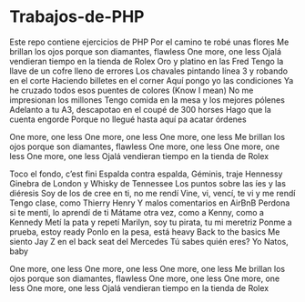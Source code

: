 # Trabajos-de-PHP
Este repo contiene ejercicios de PHP
Por el camino te robé unas flores
Me brillan los ojos porque son diamantes, flawless
One more, one less
Ojalá vendieran tiempo en la tienda de Rolex
Oro y platino en las Fred
Tengo la llave de un cofre lleno de errores
Los chavales pintando línea 3 y robando en el corte
Haciendo billetes en el corner
Aquí pongo yo las condiciones
Ya he cruzado todos esos puentes de colores
(Know I mean)
No me impresionan los millones
Tengo comida en la mesa y los mejores pólenes
Adelanto a tu A3, descapotao en el coupé de 300 horses
Hago que la cuenta engorde
Porque no llegué hasta aquí pa acatar órdenes

One more, one less
One more, one less
One more, one less
Me brillan los ojos porque son diamantes, flawless
One more, one less
One more, one less
One more, one less
Ojalá vendieran tiempo en la tienda de Rolex

Toco el fondo, c’est fini
Espalda contra espalda, Géminis, traje Hennessy
Ginebra de London y Whisky de Tennessee
Los puntos sobre las íes y las diéresis
Soy de los de cree en ti, no me rendí
Vine, vi, vencí, te vi y me rendí
Tengo clase, como Thierry Henry
Y malos comentarios en AirBnB
Perdona si te mentí, lo aprendí de ti
Mátame otra vez, como a Kenny, como a Kennedy
Metí la pata y repetí
Marilyn, soy tu pirata, tu mi meretriz
Ponme a prueba, estoy ready
Ponlo en la pesa, está heavy
Back to the basics
Me siento Jay Z en el back seat del Mercedes
Tú sabes quién eres? Yo Natos, baby

One more, one less
One more, one less
One more, one less
Me brillan los ojos porque son diamantes, flawless
One more, one less
One more, one less
One more, one less
Ojalá vendieran tiempo en la tienda de Rolex
